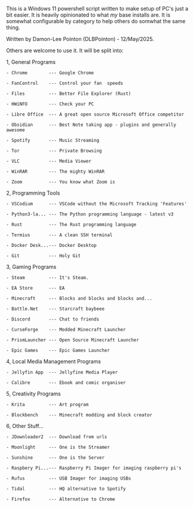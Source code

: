 This is a Windows 11 powershell script written to make setup of PC's
just a bit easier. It is heavily opinionated to what *my* base installs are. It is somewhat configurable by category to help others do somwhat the same thing.
    
Written by Damon-Lee Pointon (DLBPointon) - 12/May/2025.


Others are welcome to use it. It will be split into:

1, General Programs

    - Chrome        --- Google Chrome

    - FanControl    --- Control your fan  speeds

    - Files         --- Better File Explorer (Rust)
    
    - HWiNFO        --- Check your PC
    
    - Libre Office  --- A great open source Microsoft Office competitor
    
    - Obsidian      --- Best Note taking app - plugins and generally awesome
    
    - Spotify       --- Music Streaming
    
    - Tor           --- Private Browsing
    
    - VLC           --- Media Viewer
    
    - WinRAR        --- The mighty WinRAR
    
    - Zoom          --- You know what Zoom is


2, Programming Tools
    
    - VSCodium      --- VSCode without the Microsoft Tracking 'Features'
    
    - Python3-la... --- The Python programming language - latest v3
    
    - Rust          --- The Rust programming language
    
    - Termius       --- A clean SSH terminal
    
    - Docker Desk...--- Docker Desktop
    
    - Git           --- Holy Git

3, Gaming Programs
    
    - Steam         --- It's Steam.
    
    - EA Store      --- EA
    
    - Minecraft     --- Blocks and blocks and blocks and...
    
    - Battle.Net    --- Starcraft baybeee
    
    - Discord       --- Chat to friends
    
    - CurseForge    --- Modded Minecraft Launcher
    
    - PrismLauncher --- Open Source Minecraft Launcher
    
    - Epic Games    --- Epic Games Launcher

4, Local Media Management Programs
    
    - Jellyfin App  --- Jellyfine Media Player
    
    - Calibre       --- Ebook and comic organiser

5, Creativity Programs
    
    - Krita         --- Art program
    
    - Blockbench    --- Minecraft modding and block creator

6, Other Stuff...
    
    - JDownloader2  --- Download from urls
    
    - Moonlight     --- One is the Streamer
    
    - Sunshine      --- One is the Server
    
    - Raspbery Pi...--- Raspberry Pi Imager for imaging raspberry pi's
    
    - Rufus         --- USB Imager for imaging USBs
    
    - Tidal         --- HQ alternative to Spotify
    
    - Firefox       --- Alternative to Chrome